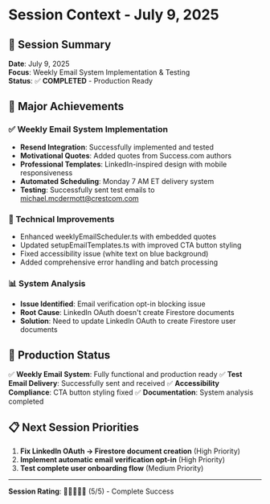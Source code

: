 # Session Context - July 9, 2025

## 🎯 Session Summary

**Date**: July 9, 2025  
**Focus**: Weekly Email System Implementation & Testing  
**Status**: ✅ **COMPLETED** - Production Ready

## 🚀 Major Achievements

### ✅ Weekly Email System Implementation

- **Resend Integration**: Successfully implemented and tested
- **Motivational Quotes**: Added quotes from Success.com authors
- **Professional Templates**: LinkedIn-inspired design with mobile responsiveness
- **Automated Scheduling**: Monday 7 AM ET delivery system
- **Testing**: Successfully sent test emails to michael.mcdermott@crestcom.com

### 🔧 Technical Improvements

- Enhanced weeklyEmailScheduler.ts with embedded quotes
- Updated setupEmailTemplates.ts with improved CTA button styling
- Fixed accessibility issue (white text on blue background)
- Added comprehensive error handling and batch processing

### 📊 System Analysis

- **Issue Identified**: Email verification opt-in blocking issue
- **Root Cause**: LinkedIn OAuth doesn't create Firestore documents
- **Solution**: Need to update LinkedIn OAuth to create Firestore user documents

## 🎯 Production Status

✅ **Weekly Email System**: Fully functional and production ready
✅ **Test Email Delivery**: Successfully sent and received
✅ **Accessibility Compliance**: CTA button styling fixed
✅ **Documentation**: System analysis completed

## 📋 Next Session Priorities

1. **Fix LinkedIn OAuth → Firestore document creation** (High Priority)
2. **Implement automatic email verification opt-in** (High Priority)
3. **Test complete user onboarding flow** (Medium Priority)

---

**Session Rating**: 🌟🌟🌟🌟🌟 (5/5) - Complete Success

